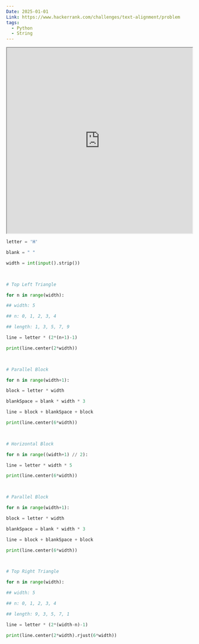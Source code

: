 ```yaml
---
Date: 2025-01-01
Link: https://www.hackerrank.com/challenges/text-alignment/problem
tags:
  - Python
  - String
---
```

<iframe src="https://www.hackerrank.com/challenges/text-alignment/problem" style="width: 100%; max-width: 800px; height: auto; aspect-ratio: 1/1; @media (max-width: 600px) { aspect-ratio: 4/5; }"></iframe>

```python
letter = 'H'

blank = " "

width = int(input().strip())

  

# Top Left Triangle

for n in range(width):

## width: 5

## n: 0, 1, 2, 3, 4

## length: 1, 3, 5, 7, 9

line = letter * (2*(n+1)-1)

print(line.center(2*width))

  

# Parallel Block

for n in range(width+1):

block = letter * width

blankSpace = blank * width * 3

line = block + blankSpace + block

print(line.center(6*width))

  

# Horizontal Block

for n in range((width+1) // 2):

line = letter * width * 5

print(line.center(6*width))

  

# Parallel Block

for n in range(width+1):

block = letter * width

blankSpace = blank * width * 3

line = block + blankSpace + block

print(line.center(6*width))

  

# Top Right Triangle

for n in range(width):

## width: 5

## n: 0, 1, 2, 3, 4

## length: 9, 3, 5, 7, 1

line = letter * (2*(width-n)-1)

print(line.center(2*width).rjust(6*width))
```

